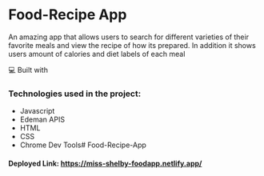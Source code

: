 # Food-Recipe App

An amazing app that allows users to search for different varieties of their favorite meals and view 
the recipe of how its prepared. In addition it shows users amount of calories and diet labels of each meal

  
  
💻 Built with

### Technologies used in the project:

*   Javascript
*   Edeman APIS
*   HTML
*   CSS
*   Chrome Dev Tools# Food-Recipe-App  

#### Deployed Link: https://miss-shelby-foodapp.netlify.app/
